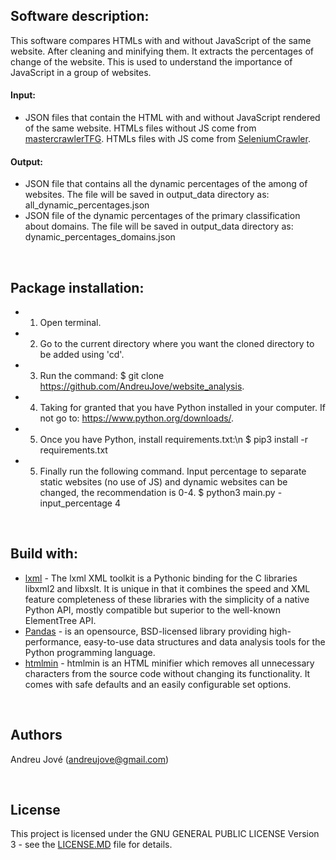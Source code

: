 
## Software description:
This software compares HTMLs with and without JavaScript of the same website. After cleaning and minifying them. It extracts the percentages of change of the website. This is used to understand the importance of JavaScript in a group of websites.

#### Input:
- JSON files that contain the HTML with and without JavaScript rendered of the same website. 
HTMLs files without JS come from [mastercrawlerTFG](https://github.com/AndreuJove/mastercrawlerTFG).
HTMLs files with JS come from [SeleniumCrawler](https://github.com/AndreuJove/seleniumCrawler).

#### Output:
- JSON file that contains all the dynamic percentages of the among of websites. The file will be saved in output_data directory as:
        all_dynamic_percentages.json
- JSON file of the dynamic percentages of the primary classification about domains. The file will be saved in output_data directory as:
        dynamic_percentages_domains.json
<br />


## Package installation:

- 1) Open terminal.
- 2) Go to the current directory where you want the cloned directory to be added using 'cd'.
- 3) Run the command: 
        $ git clone https://github.com/AndreuJove/website_analysis.
- 4) Taking for granted that you have Python installed in your computer. If not go to: https://www.python.org/downloads/.
- 5) Once you have Python, install requirements.txt:\n
        $ pip3 install -r requirements.txt
- 5) Finally run the following command. Input percentage to separate static websites (no use of JS) and dynamic websites can be changed, the recommendation is 0-4.
        $ python3 main.py -input_percentage 4
<br />


## Build with:
- [lxml](https://lxml.de) - The lxml XML toolkit is a Pythonic binding for the C libraries libxml2 and libxslt. It is unique in that it combines the speed and XML feature completeness of these libraries with the simplicity of a native Python API, mostly compatible but superior to the well-known ElementTree API.
- [Pandas](https://pandas.pydata.org/docs/) - is an opensource, BSD-licensed library providing high-performance, easy-to-use data structures and data analysis tools for the Python programming language.
- [htmlmin](https://htmlmin.readthedocs.io/en/latest/) - htmlmin is an HTML minifier which removes all unnecessary characters from the source code without changing its functionality. It comes with safe defaults and an easily configurable set options. 


<br />


## Authors

Andreu Jové (andreujove@gmail.com)

<br />


## License

This project is licensed under the GNU GENERAL PUBLIC LICENSE Version 3 - see the [LICENSE.MD](https://github.com/AndreuJove/mastercrawlerTFG/blob/master/LICENSE.md) file for details.